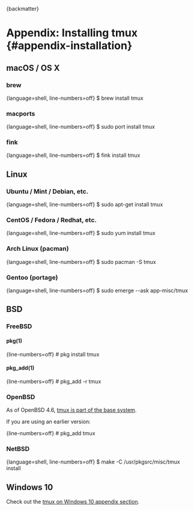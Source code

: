 {backmatter}

# Appendix: Installing tmux {#appendix-installation}

## macOS / OS X

### brew

{language=shell, line-numbers=off}
    $ brew install tmux

### macports

{language=shell, line-numbers=off}
    $ sudo port install tmux

### fink

{language=shell, line-numbers=off}
    $ fink install tmux

## Linux

### Ubuntu / Mint / Debian, etc.

{language=shell, line-numbers=off}
    $ sudo apt-get install tmux

### CentOS / Fedora / Redhat, etc.

{language=shell, line-numbers=off}
    $ sudo yum install tmux

### Arch Linux (pacman)

{language=shell, line-numbers=off}
    $ sudo pacman -S tmux 

### Gentoo (portage)

{language=shell, line-numbers=off}
    $ sudo emerge --ask app-misc/tmux

## BSD

### FreeBSD

#### pkg(1)

{line-numbers=off}
    # pkg install tmux

#### pkg_add(1)

{line-numbers=off}
    # pkg_add -r tmux

### OpenBSD

As of OpenBSD 4.6, [tmux is part of the base system](https://www.openbsd.org/46.html).

If you are using an earlier version:

{line-numbers=off}
    # pkg_add tmux

### NetBSD

{language=shell, line-numbers=off}
    $ make -C /usr/pkgsrc/misc/tmux install

## Windows 10

Check out the [tmux on Windows 10 appendix section](#appendix-windows-bash).
